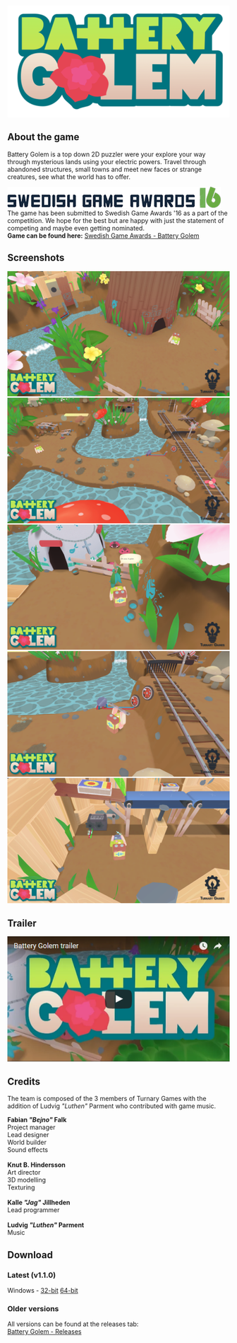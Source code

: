 
<img src="https://github.com/Turnary-Games/Battery-Golem/blob/master/SITE-ASSETS/battery-golem-logo.png?raw=true" width=512>

## About the game
Battery Golem is a top down 2D puzzler were your explore your way through mysterious lands using your electric powers. Travel through abandoned structures, small towns and meet new faces or strange creatures, see what the world has to offer.

<a href="http://gameawards.se/game/2016/Battery+Golem"><img src="https://github.com/Turnary-Games/Battery-Golem/blob/master/SITE-ASSETS/sga-logo.png?raw=true"></a><br>
The game has been submitted to Swedish Game Awards '16 as a part of the competition. We hope for the best but are happy with just the statement of competing and maybe even getting nominated.<br>
**Game can be found here:** [Swedish Game Awards - Battery Golem](http://gameawards.se/game/2016/Battery+Golem)

## Screenshots
<img src="https://raw.githubusercontent.com/Turnary-Games/Battery-Golem/master/SITE-ASSETS/screenshot_1.png">
<img src="https://raw.githubusercontent.com/Turnary-Games/Battery-Golem/master/SITE-ASSETS/screenshot_2.png">
<img src="https://raw.githubusercontent.com/Turnary-Games/Battery-Golem/master/SITE-ASSETS/screenshot_3.png">
<img src="https://raw.githubusercontent.com/Turnary-Games/Battery-Golem/master/SITE-ASSETS/screenshot_4.png">
<img src="https://raw.githubusercontent.com/Turnary-Games/Battery-Golem/master/SITE-ASSETS/screenshot_5.png">

## Trailer
<a href="https://www.youtube.com/watch?v=5ZYgMVYmHp8"><img src="https://github.com/Turnary-Games/Battery-Golem/blob/master/SITE-ASSETS/trailer-screenshot.png?raw=true"></a>

## Credits
The team is composed of the 3 members of Turnary Games with the addition of Ludvig _"Luthen"_ Parment who contributed with game music.

**Fabian _"Bejno"_ Falk**<br>
Project manager<br>
Lead designer<br>
World builder<br>
Sound effects<br>
<br>
**Knut B. Hindersson**<br>
Art director<br>
3D modelling<br>
Texturing<br>
<br>
**Kalle _"Jag"_ Jillheden**<br>
Lead programmer<br>
<br>
**Ludvig _"Luthen"_ Parment**<br>
Music

## Download
### Latest (v1.1.0)
Windows - [32-bit](https://github.com/Turnary-Games/Battery-Golem/releases/download/v1.1.0/Battery-Golem_v1.1.0_win_x86.zip)	 [64-bit](https://github.com/Turnary-Games/Battery-Golem/releases/download/v1.1.0/Battery-Golem_v1.1.0_win_x86_64.zip)

### Older versions
All versions can be found at the releases tab:<br>
[Battery Golem - Releases](https://github.com/Turnary-Games/Battery-Golem/releases)
